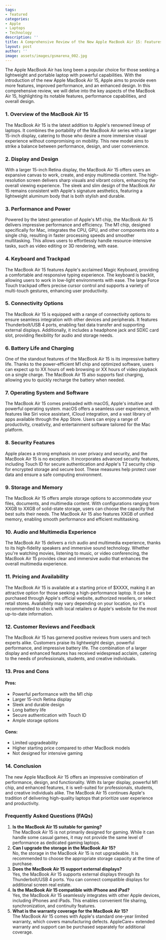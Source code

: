```yaml
---
tags:
- featured
categories:
- Apple
- Laptops
- Technology
description: ''
title: A Comprehensive Review of the New Apple MacBook Air 15: Features, Performance, and Design
layout: post
author: ''
image: assets/images/gsmarena_002.jpg
---
```


The Apple MacBook Air has long been a popular choice for those seeking a lightweight and portable laptop with powerful capabilities. With the introduction of the new Apple MacBook Air 15, Apple aims to provide even more features, improved performance, and an enhanced design. In this comprehensive review, we will delve into the key aspects of the MacBook Air 15, highlighting its notable features, performance capabilities, and overall design.



### 1\. Overview of the MacBook Air 15

The MacBook Air 15 is the latest addition to Apple's renowned lineup of laptops. It combines the portability of the MacBook Air series with a larger 15-inch display, catering to those who desire a more immersive visual experience without compromising on mobility. This new model aims to strike a balance between performance, design, and user convenience.

### 2\. Display and Design

With a larger 15-inch Retina display, the MacBook Air 15 offers users an expansive canvas to work, create, and enjoy multimedia content. The high-resolution screen delivers sharp visuals and vibrant colors, enhancing the overall viewing experience. The sleek and slim design of the MacBook Air 15 remains consistent with Apple's signature aesthetics, featuring a lightweight aluminum body that is both stylish and durable.

### 3\. Performance and Power

Powered by the latest generation of Apple's M1 chip, the MacBook Air 15 delivers impressive performance and efficiency. The M1 chip, designed specifically for Mac, integrates the CPU, GPU, and other components into a single chip, resulting in faster processing speeds and smoother multitasking. This allows users to effortlessly handle resource-intensive tasks, such as video editing or 3D rendering, with ease.

### 4\. Keyboard and Trackpad

The MacBook Air 15 features Apple's acclaimed Magic Keyboard, providing a comfortable and responsive typing experience. The keyboard is backlit, allowing users to work in low-light environments with ease. The large Force Touch trackpad offers precise cursor control and supports a variety of multi-touch gestures, enhancing user productivity.

### 5\. Connectivity Options

The MacBook Air 15 is equipped with a range of connectivity options to ensure seamless integration with other devices and peripherals. It features Thunderbolt/USB 4 ports, enabling fast data transfer and supporting external displays. Additionally, it includes a headphone jack and SDXC card slot, providing flexibility for audio and storage needs.

### 6\. Battery Life and Charging

One of the standout features of the MacBook Air 15 is its impressive battery life. Thanks to the power-efficient M1 chip and optimized software, users can expect up to XX hours of web browsing or XX hours of video playback on a single charge. The MacBook Air 15 also supports fast charging, allowing you to quickly recharge the battery when needed.

### 7\. Operating System and Software

The MacBook Air 15 comes preloaded with macOS, Apple's intuitive and powerful operating system. macOS offers a seamless user experience, with features like Siri voice assistant, iCloud integration, and a vast library of apps available through the App Store. Users can enjoy a range of productivity, creativity, and entertainment software tailored for the Mac platform.

### 8\. Security Features

Apple places a strong emphasis on user privacy and security, and the MacBook Air 15 is no exception. It incorporates advanced security features, including Touch ID for secure authentication and Apple's T2 security chip for encrypted storage and secure boot. These measures help protect user data and ensure a safe computing environment.

### 9\. Storage and Memory

The MacBook Air 15 offers ample storage options to accommodate your files, documents, and multimedia content. With configurations ranging from XXGB to XXGB of solid-state storage, users can choose the capacity that best suits their needs. The MacBook Air 15 also features XXGB of unified memory, enabling smooth performance and efficient multitasking.

### 10\. Audio and Multimedia Experience

The MacBook Air 15 delivers a rich audio and multimedia experience, thanks to its high-fidelity speakers and immersive sound technology. Whether you're watching movies, listening to music, or video conferencing, the MacBook Air 15 provides clear and immersive audio that enhances the overall multimedia experience.

### 11\. Pricing and Availability

The MacBook Air 15 is available at a starting price of $XXXX, making it an attractive option for those seeking a high-performance laptop. It can be purchased through Apple's official website, authorized resellers, or select retail stores. Availability may vary depending on your location, so it's recommended to check with local retailers or Apple's website for the most up-to-date information.

### 12\. Customer Reviews and Feedback

The MacBook Air 15 has garnered positive reviews from users and tech experts alike. Customers praise its lightweight design, powerful performance, and impressive battery life. The combination of a larger display and enhanced features has received widespread acclaim, catering to the needs of professionals, students, and creative individuals.

### 13\. Pros and Cons

#### Pros:

*   Powerful performance with the M1 chip
*   Larger 15-inch Retina display
*   Sleek and durable design
*   Long battery life
*   Secure authentication with Touch ID
*   Ample storage options

#### Cons:

*   Limited upgradeability
*   Higher starting price compared to other MacBook models
*   Not designed for intensive gaming

### 14\. Conclusion

The new Apple MacBook Air 15 offers an impressive combination of performance, design, and functionality. With its larger display, powerful M1 chip, and enhanced features, it is well-suited for professionals, students, and creative individuals alike. The MacBook Air 15 continues Apple's tradition of delivering high-quality laptops that prioritize user experience and productivity.

### Frequently Asked Questions (FAQs)

1.  **Is the MacBook Air 15 suitable for gaming?**  
    The MacBook Air 15 is not primarily designed for gaming. While it can handle some casual games, it may not provide the same level of performance as dedicated gaming laptops.
2.  **Can I upgrade the storage in the MacBook Air 15?**  
    No, the storage in the MacBook Air 15 is not upgradeable. It is recommended to choose the appropriate storage capacity at the time of purchase.
3.  **Does the MacBook Air 15 support external displays?**  
    Yes, the MacBook Air 15 supports external displays through its Thunderbolt/USB 4 ports. You can connect compatible displays for additional screen real estate.
4.  **Is the MacBook Air 15 compatible with iPhone and iPad?**  
    Yes, the MacBook Air 15 seamlessly integrates with other Apple devices, including iPhones and iPads. This enables convenient file sharing, synchronization, and continuity features.
5.  **What is the warranty coverage for the MacBook Air 15?**  
    The MacBook Air 15 comes with Apple's standard one-year limited warranty, which covers manufacturing defects. AppleCare+ extended warranty and support can be purchased separately for additional coverage.
